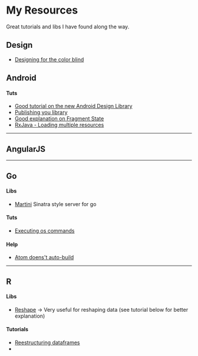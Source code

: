 # My Resources
Great tutorials and libs I have found along the way.

## Design
* [Designing for the color blind](https://medium.com/@aaron10buuren/designing-for-and-with-color-blindness-48392aab3d87)


## Android

#### Tuts
* [Good tutorial on the new Android Design Library](http://inthecheesefactory.com/blog)
* [Publishing you library](http://inthecheesefactory.com/blog/how-to-upload-library-to-jcenter-maven-central-as-dependency/en)
* [Good explanation on Fragment State](http://inthecheesefactory.com/blog/fragment-state-saving-best-practices/en)
* [RxJava - Loading multiple resources](http://blog.danlew.net/2015/06/22/loading-data-from-multiple-sources-with-rxjava/)

----------------------
## AngularJS
----------------------
## Go

#### Libs
* [Martini](https://github.com/go-martini/martini) Sinatra style server for go

#### Tuts
* [Executing os commands](http://www.darrencoxall.com/golang/executing-commands-in-go/)

#### Help
* [Atom doens't auto-build](https://github.com/joefitzgerald/go-plus/issues/216)
 

----------------------
## R

#### Libs
* [Reshape](https://github.com/hadley/reshape) -> Very useful for reshaping data (see tutorial below for better explanation)

#### Tutorials
* [Reestructuring dataframes](http://www.r-statistics.com/2012/01/aggregation-and-restructuring-data-from-r-in-action/)
* 


